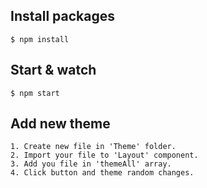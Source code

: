 ## Install packages

    $ npm install

## Start & watch

    $ npm start

## Add new theme

    1. Create new file in 'Theme' folder.
    2. Import your file to 'Layout' component.
    3. Add you file in 'themeAll' array.
    4. Click button and theme random changes.
